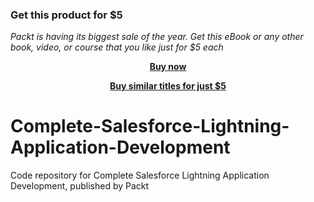 
### Get this product for $5

<i>Packt is having its biggest sale of the year. Get this eBook or any other book, video, or course that you like just for $5 each</i>


<b><p align='center'>[Buy now](https://packt.link/9781787289680)</p></b>


<b><p align='center'>[Buy similar titles for just $5](https://subscription.packtpub.com/search)</p></b>


# Complete-Salesforce-Lightning-Application-Development
Code repository for Complete Salesforce Lightning Application Development, published by Packt
